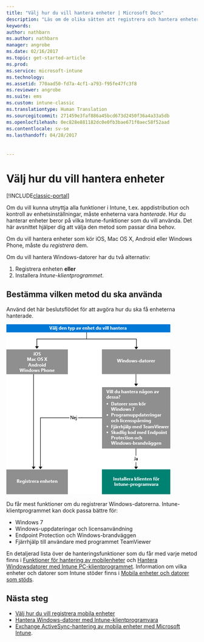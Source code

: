 ```yaml
---
title: "Välj hur du vill hantera enheter | Microsoft Docs"
description: "Läs om de olika sätten att registrera och hantera enheter."
keywords: 
author: nathbarn
ms.author: nathbarn
manager: angrobe
ms.date: 02/16/2017
ms.topic: get-started-article
ms.prod: 
ms.service: microsoft-intune
ms.technology: 
ms.assetid: 770aad50-fd7a-4cf1-a793-f95fe47fc3f8
ms.reviewer: angrobe
ms.suite: ems
ms.custom: intune-classic
ms.translationtype: Human Translation
ms.sourcegitcommit: 271459e3faf886a45bcd673d2450f36a4a33a5db
ms.openlocfilehash: 0ec828e881182dc0e0fb3bae671f0aec58f52aad
ms.contentlocale: sv-se
ms.lasthandoff: 04/28/2017


---
```


# <a name="choose-how-to-manage-devices"></a>Välj hur du vill hantera enheter

[!INCLUDE[classic-portal](../includes/classic-portal.md)]

Om du vill kunna utnyttja alla funktioner i Intune, t.ex. appdistribution och kontroll av enhetsinställningar, måste enheterna vara *hanterade*. Hur du hanterar enheter beror på vilka Intune-funktioner som du vill använda. Det här avsnittet hjälper dig att välja den metod som passar dina behov.

Om du vill hantera enheter som kör iOS, Mac OS X, Android eller Windows Phone, måste du *registrera* dem.

Om du vill hantera Windows-datorer har du två alternativ:

1. Registrera enheten **eller**
2. Installera *Intune-klientprogrammet*.

## <a name="decide-which-method-to-use"></a>Bestämma vilken metod du ska använda
Använd det här beslutsflödet för att avgöra hur du ska få enheterna hanterade.

![Beslutsflöde för hur du får enheterna hanterade.](./media/choose-manage-method.png)

Du får mest funktioner om du registrerar Windows-datorerna. Intune-klientprogrammet kan dock passa bättre för:

- Windows 7
- Windows-uppdateringar och licensanvändning
- Endpoint Protection och Windows-brandväggen
- Fjärrhjälp till användare med programmet TeamViewer

En detaljerad lista över de hanteringsfunktioner som du får med varje metod finns i [Funktioner för hantering av mobilenheter](mobile-device-management-capabilities-in-microsoft-intune.md) och [Hantera Windowsdatorer med Intune PC-klientprogrammet](/intune/deploy-use/manage-windows-pcs-with-microsoft-intune).
Information om vilka enheter och datorer som Intune stöder finns i [Mobila enheter och datorer som stöds](https://docs.microsoft.com/intune/get-started/what-to-know-before-you-start-microsoft-intune#intune-supported-devices).

## <a name="next-steps"></a>Nästa steg

- [Välj hur du vill registrera mobila enheter](/intune/get-started/choose-how-to-enroll-devices1)
- [Hantera Windows-datorer med Intune-klientprogramvara](/intune/deploy-use/manage-windows-pcs-with-microsoft-intune)
- [Exchange ActiveSync-hantering av mobila enheter med Microsoft Intune](/intune/deploy-use/mobile-device-management-with-exchange-activesync-and-microsoft-intune).

